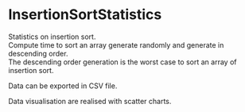 # InsertionSortStatistics
Statistics on insertion sort.<br/>
Compute time to sort an array generate randomly and generate in descending order.<br/>
The descending order generation is the worst case to sort an array of insertion sort.<br/>

Data can be exported in CSV file.<br/>

Data visualisation are realised with scatter charts.<br/>

<img sr="150_random_1000_max.png">